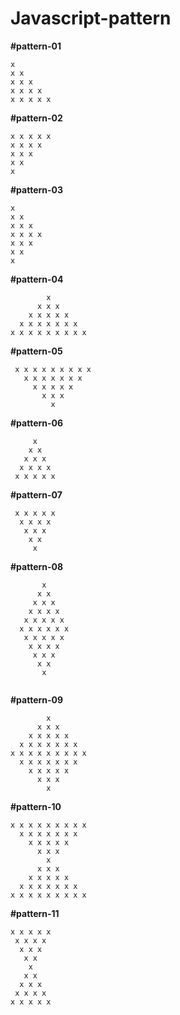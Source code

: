# Javascript-pattern

**#pattern-01**   
```text 
x  
x x   
x x x   
x x x x   
x x x x x   
```

**#pattern-02**  
```text 
x x x x x   
x x x x   
x x x   
x x   
x   
```

**#pattern-03**  
```text 
x   
x x    
x x x   
x x x x   
x x x    
x x   
x   
```

**#pattern-04**  
```text 
        x  
      x x x   
    x x x x x   
  x x x x x x x  
x x x x x x x x x  
```

**#pattern-05**  
```text 
 x x x x x x x x x   
   x x x x x x x   
     x x x x x   
       x x x   
         x   
 ```
       
**#pattern-06**  
```text 
     x   
    x x   
   x x x   
  x x x x   
 x x x x x  
 ```
 
**#pattern-07**  
```text 
 x x x x x   
  x x x x   
   x x x   
    x x   
     x   
 ```

**#pattern-08** 
```text 
       x   
      x x   
     x x x   
    x x x x   
   x x x x x   
  x x x x x x   
   x x x x x   
    x x x x   
     x x x   
      x x   
       x 
       
```
**#pattern-09** 
```text 
        x 
      x x x 
    x x x x x 
  x x x x x x x 
x x x x x x x x x 
  x x x x x x x 
    x x x x x 
      x x x 
        x 
```

**#pattern-10** 
```text 
x x x x x x x x x 
  x x x x x x x 
    x x x x x 
      x x x 
        x 
      x x x 
    x x x x x 
  x x x x x x x 
x x x x x x x x x
```
**#pattern-11** 
```text 
x x x x x 
 x x x x 
  x x x 
   x x 
    x 
   x x 
  x x x 
 x x x x 
x x x x x 
```



